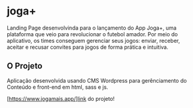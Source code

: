 # joga+

Landing Page desenvolvinda para o lançamento do App Joga+, uma plataforma que veio para revolucionar o futebol amador. Por meio do aplicativo, os times conseguem gerenciar seus jogos: enviar, receber, aceitar e recusar convites para jogos de forma prática e intuitiva.

## O Projeto
Aplicação desenvolvida usando CMS Wordpress para gerênciamento do Conteúdo e front-end em html, sass e js.

[https://www.jogamais.app/]link do projeto!
